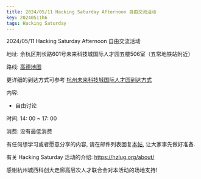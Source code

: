 ```yaml
---
title: 2024/05/11 Hacking Saturday Afternoon 自由交流活动
key: 20240511h6
tags: Hacking Saturday
---
```

2024/05/11 Hacking Saturday Afternoon 自由交流活动

地址: 余杭区荆长路601号未来科技城国际人才园五楼506室（五常地铁站附近）

路线: [高德地图](https://surl.amap.com/ftkmeNJ5aAx)

更详细的到达方式可参考 [杭州未来科技城国际人才园到达方式](https://hzlug.org/%E5%9C%BA%E5%9C%B0%E5%88%B0%E8%BE%BE%E6%96%B9%E5%BC%8F/)

内容:

- 自由讨论

时间: 14: 00 ~ 17: 00

消费: 没有最低消费

有任何想学习或者愿意分享的内容, 请在邮件列表回复[本帖](https://groups.google.com/g/hzlug/c/GRxLmp22hZw/m/n4AEfKqdAAAJ), 让大家事先做好准备.

有关 Hacking Saturday 活动的介绍: <https://hzlug.org/about/>

感谢杭州城西科创大走廊高层次人才联合会对本活动的场地支持!
